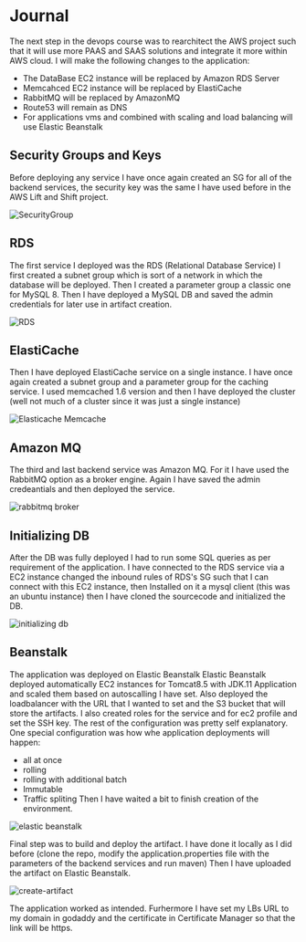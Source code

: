 # Journal

The next step in the devops course was to rearchitect the AWS project such that it will use more PAAS and SAAS solutions and integrate it more within AWS cloud.
I will make the following changes to the application:
-  The DataBase EC2 instance will be replaced by Amazon RDS Server
-  Memcahced EC2 instance will be replaced by ElastiCache
-  RabbitMQ will be replaced by AmazonMQ
-  Route53 will remain as DNS
-  For applications vms and combined with scaling and load balancing will use Elastic Beanstalk

## Security Groups and Keys

Before deploying any service I have once again created an SG for all of the backend services, the security key was the same I have used before in the AWS Lift and Shift project.

![SecurityGroup](https://github.com/ovimihai98/DevopsLearn/assets/138617785/b9b17021-e9f0-4a38-abd0-e8429296282d)

## RDS

The first service I deployed was the RDS (Relational Database Service)
I first created a subnet group which is sort of a network in which the database will be deployed.
Then I created a parameter group a classic one for MySQL 8.
Then I have deployed a MySQL DB and saved the admin credentials for later use in artifact creation.

![RDS](https://github.com/ovimihai98/DevopsLearn/assets/138617785/c586a498-9b34-41aa-9df8-048489e44f66)

## ElastiCache

Then I have deployed ElastiCache service on a single instance.
I have once again created a subnet group and a parameter group for the caching service.
I used memcached 1.6 version and then I have deployed the cluster (well not much of a cluster since it was just a single instance)

![Elasticache Memcache](https://github.com/ovimihai98/DevopsLearn/assets/138617785/bc5f18a4-7b7c-4a89-afac-ca4a45bbb380)

## Amazon MQ

The third and last backend service was Amazon MQ.
For it I have used the RabbitMQ option as a broker engine.
Again I have saved the admin credeantials and then deployed the service.

![rabbitmq broker](https://github.com/ovimihai98/DevopsLearn/assets/138617785/a1a77c86-bfbd-4cc3-99b8-37cb142786ff)


## Initializing DB

After the DB was fully deployed I had to run some SQL queries as per requirement of the application.
I have connected to the RDS service via a EC2 instance changed the inbound rules of RDS's SG such that I can connect with this EC2 instance, then Installed on it a mysql client (this was an ubuntu instance) then I have cloned the sourcecode and initialized the DB.

![initializing db](https://github.com/ovimihai98/DevopsLearn/assets/138617785/610177ea-6b65-4031-b75b-c539db895118)

## Beanstalk

The application was deployed on Elastic Beanstalk
Elastic Beanstalk deployed automatically EC2 instances for Tomcat8.5 with JDK.11 Application and scaled them based on autoscalling I have set.
Also deployed the loadbalancer with the URL that I wanted to set and the S3 bucket that will store the artifacts.
I also created roles for the service and for ec2 profile and set the SSH key.
The rest of the configuration was pretty self explanatory.
One special configuration was how whe application deployments will happen:
-  all at once
-  rolling
-  rolling with additional batch
-  Immutable
-  Traffic spliting
Then I have waited a bit to finish creation of the environment.

![elastic beanstalk](https://github.com/ovimihai98/DevopsLearn/assets/138617785/82f13343-8f64-4212-a4d6-f696b2976a5e)

Final step was to build and deploy the artifact. I have done it locally as I did before (clone the repo, modify the application.properties file with the parameters of the backend services and run maven) Then I have uploaded the artifact on Elastic Beanstalk.

![create-artifact](https://github.com/ovimihai98/DevopsLearn/assets/138617785/b08b432b-1740-4f58-9298-be200ba1ee8f)

The application worked as intended. Furhermore I have set my LBs URL to my domain in godaddy and the certificate in Certificate Manager so that the link will be https.
